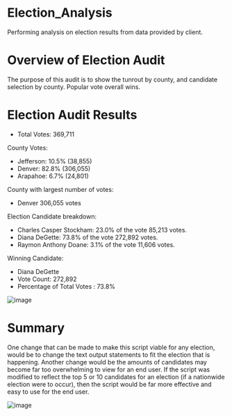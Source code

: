 # Election_Analysis
Performing analysis on election results from data provided by client.
# Overview of Election Audit
The purpose of this audit is to show the tunrout by county, and candidate selection by county. Popular vote overall wins.
# Election Audit Results

- Total Votes: 369,711

County Votes:
- Jefferson: 10.5% (38,855)
- Denver: 82.8% (306,055)
- Arapahoe: 6.7% (24,801)

County with largest number of votes:
- Denver 306,055 votes

Election Candidate breakdown:
- Charles Casper Stockham: 23.0% of the vote 85,213 votes.
- Diana DeGette: 73.8% of the vote 272,892 votes.
- Raymon Anthony Doane: 3.1% of the vote 11,606 votes.

Winning Candidate:
- Diana DeGette
- Vote Count: 272,892
- Percentage of Total Votes : 73.8%

![image](https://user-images.githubusercontent.com/99559096/158041504-be455c84-1804-451d-81b5-7ef04aecbea4.png)


# Summary 

One change that can be made to make this script viable for any election, would be to change the text output statements to fit the election that is happening. 
Another change would be the amounts of candidates may become far too overwhelming to view for an end user. If the script was modified to reflect the top 5 or 10 candidates for an election (if a nationwide election were to occur), then the script would be far more effective and easy to use for the end user.

![image](https://user-images.githubusercontent.com/99559096/158041282-3e8fd543-d080-485d-bd75-b865901fe0ed.png)
